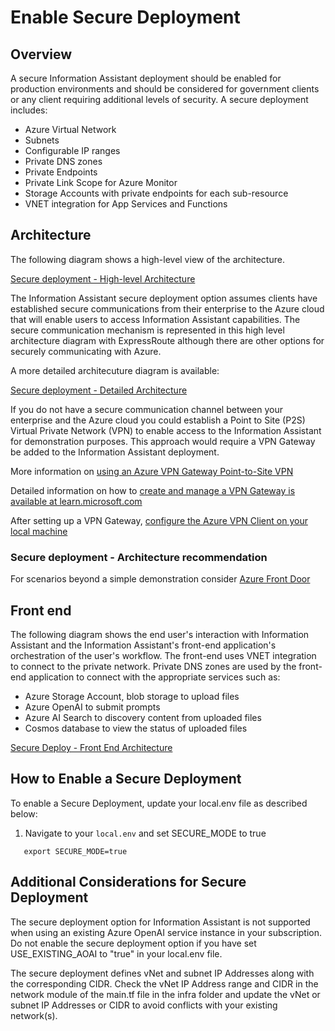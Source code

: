 # Enable Secure Deployment

## Overview

A secure Information Assistant deployment should be enabled for production environments and should be considered for government clients or any client requiring additional levels of security. A secure deployment includes:

* Azure Virtual Network
* Subnets
* Configurable IP ranges
* Private DNS zones
* Private Endpoints
* Private Link Scope for Azure Monitor
* Storage Accounts with private endpoints for each sub-resource
* VNET integration for App Services and Functions

## Architecture

The following diagram shows a high-level view of the architecture.

[Secure deployment - High-level Architecture](../images/secure-deployment-high-level-architecture.png)

The Information Assistant secure deployment option assumes clients have established secure communications from their enterprise to the Azure cloud that will enable users to access Information Assistant capabilities. The secure communication mechanism is represented in this high level architecture diagram with ExpressRoute although there are other options for securely communicating with Azure.

A more detailed architecuture diagram is available:

[Secure deployment - Detailed Architecture](../images/secure-deployment-detailed-architecture.png)

If you do not have a secure communication channel between your enterprise and the Azure cloud you could establish a Point to Site (P2S) Virtual Private Network (VPN) to enable access to the Information Assistant for demonstration purposes. This approach would require a VPN Gateway be added to the Information Assistant deployment.

More information on [using an Azure VPN Gateway Point-to-Site VPN](https://learn.microsoft.com/en-us/azure/vpn-gateway/work-remotely-support)

Detailed information on how to [create and manage a VPN Gateway is available at learn.microsoft.com](https://learn.microsoft.com/en-us/azure/vpn-gateway/tutorial-create-gateway-portal)

After setting up a VPN Gateway, [configure the Azure VPN Client on your local machine](https://learn.microsoft.com/en-us/azure/vpn-gateway/openvpn-azure-ad-client)

### Secure deployment - Architecture recommendation

For scenarios beyond a simple demonstration consider [Azure Front Door](https://learn.microsoft.com/en-us/azure/frontdoor/)

## Front end

The following diagram shows the end user's interaction with Information Assistant and the Information Assistant's front-end application's orchestration of the user's workflow. The front-end uses VNET integration to connect to the private network. Private DNS zones are used by the front-end application to connect with the appropriate services such as:

* Azure Storage Account, blob storage to upload files
* Azure OpenAI to submit prompts
* Azure AI Search to discovery content from uploaded files
* Cosmos database to view the status of uploaded files

[Secure Deploy - Front End Architecture](../images/secure-deployment-front-end-architecture.png)

## How to Enable a Secure Deployment

To enable a Secure Deployment, update your local.env file as described below:

1. Navigate to your `local.env` and set SECURE_MODE to true

```
   export SECURE_MODE=true
```
## Additional Considerations for Secure Deployment

The secure deployment option for Information Assistant is not supported when using an existing Azure OpenAI service instance in your subscription. Do not enable the secure deployment option if you have set USE_EXISTING_AOAI to "true" in your local.env file.

The secure deployment defines vNet and subnet IP Addresses along with the corresponding CIDR. Check the vNet IP Address range and CIDR in the network module of the main.tf file in the infra folder and update the vNet or subnet IP Addresses or CIDR to avoid conflicts with your existing network(s).
